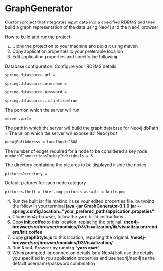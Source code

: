# GraphGenerator

Custom project that integrates input data into a specified RDBMS and then build a graph representation of the data using Neo4j and the Neo4j browser

How to build and run the project

1. Clone the project on to your machine and build it using maven
2. Copy application.properties to your preferable location
3. Edit application.properties and specify the following

Database configuration: Configure your RDBMS details

`spring.datasource.url = 
`

`spring.datasource.username = 
`

`spring.datasource.password = 
`

`spring.datasource.initialize=true
`

The port on which the server will run

`server.port=
`

The path in which the server will build the graph database for Neo4j
dbPath = 
The url on which the server will expose its' Neo4j bolt

`neo4jBoltAddress = localhost:7688
`

The number of edges required for a node to be considered a key node
`numberOFConnectionsForKeyIndividuals = 5
`

The directory containing the pictures to be displayed inside the nodes

`picturesDirectory =`

Default pictures for each node category

`pictures.theft = thief.png
pictures.assault = knife.png`

4. Run the built jar file making it use your edited properties file, by typing the follow in your terminal
**java -jar GraphGenerator-0.1.0.jar --spring.config.location="your_prefered_path/application.propeties"**
5. Clone neo4j-browser, follow the yarn build instructions.
6. Copy **init.coffee** to this location, replacing the original.
**/neo4j-browser/src/browser/modules/D3Visualization/lib/visualization/renders/init.coffee**
7. Copy **graphStyle.js** to this location, replacing the original.
**/neo4j-browser/src/browser/modules/D3Visualization/**
8. Run Neo4j Browser by running "**yarn start**"
9. When prompted for connection details for a Neo4j bolt use the details you specified in you application.properties and use neo4j/neo4j as the default username/password combination